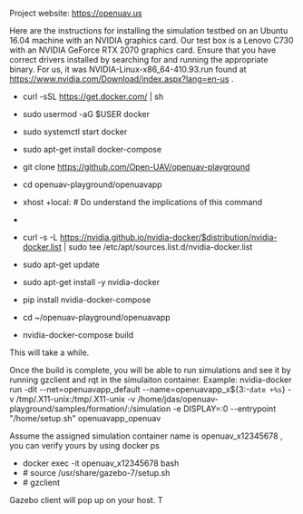 Project website: https://openuav.us

Here are the instructions for installing the simulation testbed on an Ubuntu 16.04 machine with an NVIDIA graphics card. Our test box is a Lenovo C730 with an NVIDIA GeForce RTX 2070 graphics card. Ensure that you have correct drivers installed by searching for and running the appropriate binary. For us, it was NVIDIA-Linux-x86_64-410.93.run found at https://www.nvidia.com/Download/index.aspx?lang=en-us . 


- curl -sSL https://get.docker.com/ | sh
- sudo usermod -aG $USER docker
- sudo systemctl start docker
- sudo apt-get install docker-compose 
- git clone https://github.com/Open-UAV/openuav-playground
- cd openuav-playground/openuavapp
- xhost +local:  # Do understand the implications of this command

- 
- curl -s -L https://nvidia.github.io/nvidia-docker/$distribution/nvidia-docker.list | sudo tee /etc/apt/sources.list.d/nvidia-docker.list
- sudo apt-get update
- sudo apt-get install -y nvidia-docker
- pip install nvidia-docker-compose
- cd ~/openuav-playground/openuavapp  
- nvidia-docker-compose build 

This will take a while. 

Once the build is complete, you will be able to run simulations and see it by running gzclient and rqt in the simulaiton container. 
Example: 
nvidia-docker run -dit --net=openuavapp_default --name=openuavapp_x${3:-`date +%s`} -v /tmp/.X11-unix:/tmp/.X11-unix -v /home/jdas/openuav-playground/samples/formation/:/simulation -e DISPLAY=:0 --entrypoint "/home/setup.sh" openuavapp_openuav

Assume the assigned simulation container name is openuav_x12345678 , you can verify yours by using docker ps 

- docker exec -it openuav_x12345678 bash 
- <container-id># source /usr/share/gazebo-7/setup.sh 
- <container-id># gzclient
  
Gazebo client will pop up on your host. T
  

 
